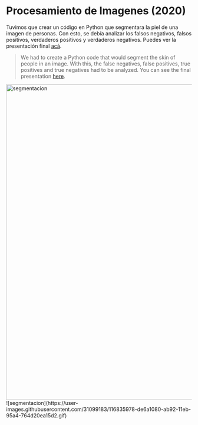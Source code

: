 # Procesamiento de Imagenes (2020)
Tuvimos que crear un código en Python que segmentara la piel de una imagen de personas. Con esto, se debía analizar los falsos negativos, falsos positivos, verdaderos positivos y verdaderos negativos. Puedes ver la presentación final [acá](https://docs.google.com/presentation/d/1mZW0qgxmszIv-fpnH9I0dmMFK3Tv40PmWbhecma_oqo/edit#slide=id.g8c5dd55932_0_0). 

> We had to create a Python code that would segment the skin of people in an image. With this, the false negatives, false positives, true positives and true negatives had to be analyzed. You can see the final presentation [here](https://docs.google.com/presentation/d/1mZW0qgxmszIv-fpnH9I0dmMFK3Tv40PmWbhecma_oqo/edit#slide=id.g8c5dd55932_0_0). 

<img width="856" alt="segmentacion" src="https://user-images.githubusercontent.com/31099183/116835977-dca04d00-ab92-11eb-9811-69923cf2a0c1.png">
![segmentacion](https://user-images.githubusercontent.com/31099183/116835978-de6a1080-ab92-11eb-95a4-764d20ea15d2.gif)
